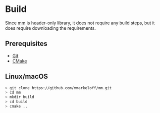 # Build

Since [mm](https://github.com/mmarkeloff/mm) is header-only library, it does not require any build steps, but it does require downloading the requirements.

## Prerequisites
  - [Git](https://git-scm.com/)
  - [CMake](https://cmake.org/)

## Linux/macOS

``` bash
> git clone https://github.com/mmarkeloff/mm.git
> cd mm
> mkdir build
> cd build
> cmake ..
```
